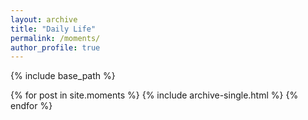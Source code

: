 ```yaml
---
layout: archive
title: "Daily Life"
permalink: /moments/
author_profile: true
---
```


{% include base_path %}

{% for post in site.moments %}
  {% include archive-single.html %}
{% endfor %}